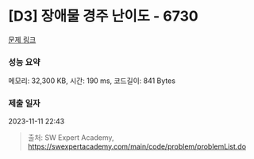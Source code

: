 # [D3] 장애물 경주 난이도 - 6730 

[문제 링크](https://swexpertacademy.com/main/code/problem/problemDetail.do?contestProbId=AWefy5x65PoDFAUh) 

### 성능 요약

메모리: 32,300 KB, 시간: 190 ms, 코드길이: 841 Bytes

### 제출 일자

2023-11-11 22:43



> 출처: SW Expert Academy, https://swexpertacademy.com/main/code/problem/problemList.do